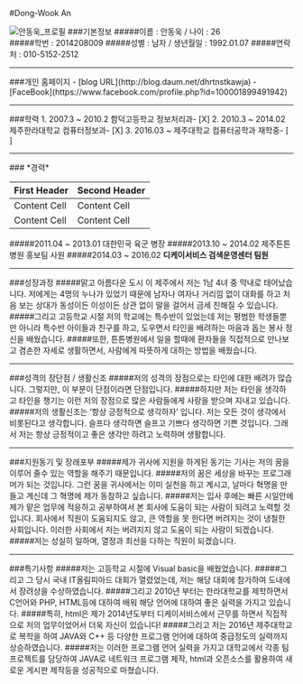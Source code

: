 #Dong-Wook An

![안동욱_프로필](https://scontent.xx.fbcdn.net/hphotos-xfa1/v/t1.0-9/10955390_808323442574298_1592379943130966823_n.jpg?oh=715e84bb23208d4b8c3b1df9d05cf4a5&oe=578D9835)
###기본정보
#####이름 : 안동욱 / 나이 : 26<br>
#####학번 : 2014208009
#####성별 : 남자 / 생년월일 : 1992.01.07
#####연락처 : 010-5152-2512
<hr>
###개인 홈페이지
- [blog URL](http://blog.daum.net/dhrtnstkawja)
- [FaceBook](https://www.facebook.com/profile.php?id=100001899491942)

<hr>
###학력
1. 2007.3 ~ 2010.2 함덕고등학교 정보처리과- [X]
2. 2010.3 ~ 2014.02 제주한라대학교 컴퓨터정보과- [X]
3. 2016.03 ~ 제주대학교 컴퓨터공학과 재학중- [ ]
<hr>
### *경력*

| First Header  | Second Header |
| ------------- | ------------- |
| Content Cell  | Content Cell  |
| Content Cell  | Content Cell  |


#####2011.04 ~ 2013.01 대한민국 육군 병장
#####2013.10 ~ 2014.02 제주튼튼병원 홍보팀 사원
#####2014.03 ~ 2016.02 **디케이서비스 검색운영센터 팀원**

<hr>
###성장과정
#####맑고 아름다운 도시 이 제주에서 저는 1남 4녀 중 막내로 태어났습니다. 저에게는 4명의 누나가 있었기 때문에 남자나 여자나 거리낌 없이 대화를 하고 처음 보는 상대가 동성이든 이성이든 상관 없이 말을 걸어서 금세 친해질 수 있습니다.
#####그리고 고등학교 시절 저의 학교에는 특수반이 있었는데 저는 평범한 학생들뿐만 아니라 특수반 아이들과 친구를 하고, 도우면서 타인을 배려하는 마음과 돕는 봉사 정신을 배웠습니다.
#####또한, 튼튼병원에서 일을 할때에 환자들을 직접적으로 만나보고 겸손한 자세로 생활하면서, 사람에게 따뜻하게 대하는 방법을 배웠습니다.
<hr>
###성격의 장단점 / 생활신조
#####저의 성격의 장점으로는 타인에 대한 배려가 많습니다. 그렇지만, 이 부분이 단점이라면 단점입니다. 
#####하지만 저는 타인을 생각하고 타인을 챙기는 이런 저의 장점으로 많은 사람들에게 사랑을 받으며 지내고 있습니다.
#####저의 생활신조는 ‘항상 긍정적으로 생각하자’ 입니다. 저는 모든 것이 생각에서 비롯된다고 생각합니다. 슬프다 생각하면 슬프고 기쁘다 생각하면 기쁜 것입니다. 그래서 저는 항상 긍정적이고 좋은 생각만 하려고 노력하며 생활합니다.
<hr>
###지원동기 및 장래포부
#####제가 귀사에 지원을 하게된 동기는 기사는 저의 꿈을 이루어 줄수 있는 역할을 해주기 때문입니다.
#####저의 꿈은 세상을 바꾸는 프로그래머가 되는 것입니다. 그런 꿈을 귀사에서는 이미 실천을 하고 계시고, 날마다  혁명을 만들고 계신데 그 혁명에 제가 동참하고 싶습니다.
#####저는 입사 후에는 빠른 시일안에 제가 맡은 업무에 적응하고 공부하여서 본 회사에 도움이 되는 사람이 되려고 노력할 것입니다. 회사에서 직원이 도움되지도 않고, 큰 역할을 못 한다면 버려지는 것이 냉철한 사회입니다. 이러한 사회에서 저는 버려지지 않고 도움이 되는 사람이 되겠습니다.
#####저는 성실히 일하며, 열정과 최선을 다하는 직원이 되겠습니다.
<hr>
###특기사항
#####저는 고등학교 시절에 Visual basic을 배웠었습니다.
#####그리고 그 당시 국내 IT올림피아드 대회가 열렸었는데, 저는 해당 대회에 참가하여 도내에서 장려상을 수상하였습니다.
#####그리고 2010년 부터는 한라대학교를 제학하면서 C언어와 PHP, HTML등에 대하여 배워 해당 언어에 대하여 좋은 실력을 가지고 있습니다.
#####특히, html은 제가 2014년도부터 디케이서비스에서 근무를 하면서 직접적으로 저의 업무이었어서 더욱 자신이 있습니다!
#####그리고 저는 2016년 제주대학교로 복학을 하여 JAVA와 C++ 등 다양한 프로그램 언어에 대하여 중급정도의 실력까지 상승하였습니다.
#####저는 이러한 프로그램 언어 실력을 가지고 대학교에서 각종 팀프로젝트를 담당하여 JAVA로 네트워크 프로그램 제작, html과 오픈소스를 활용하여 새로운 게시판 제작등을 성공적으로 마쳤습니다.
